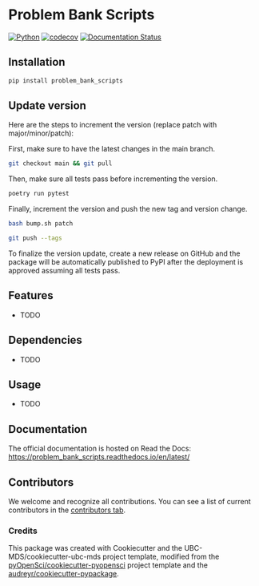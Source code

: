 # Problem Bank Scripts 

[![Python](https://img.shields.io/badge/python-3.10-blue)]()
[![codecov](https://codecov.io/gh/open-resources/problem_bank_scripts/branch/main/graph/badge.svg)](https://codecov.io/gh/open-resources/problem_bank_scripts)
[![Documentation Status](https://readthedocs.org/projects/problem_bank_scripts/badge/?version=latest)](https://problem_bank_scripts.readthedocs.io/en/latest/?badge=latest)


## Installation

```bash
pip install problem_bank_scripts
```

## Update version

Here are the steps to increment the version (replace patch with major/minor/patch):

First, make sure to have the latest changes in the main branch.

```bash
git checkout main && git pull
```

Then, make sure all tests pass before incrementing the version.

```bash
poetry run pytest
```

Finally, increment the version and push the new tag and version change.

```bash
bash bump.sh patch

git push --tags
```

To finalize the version update, create a new release on GitHub and the package will be automatically published
 to PyPI after the deployment is approved assuming all tests pass.

## Features

- TODO

## Dependencies

- TODO

## Usage

- TODO

## Documentation

The official documentation is hosted on Read the Docs: https://problem_bank_scripts.readthedocs.io/en/latest/

## Contributors

We welcome and recognize all contributions. You can see a list of current contributors in the [contributors tab](https://github.com/open-resources/problem_bank_scripts/graphs/contributors).

### Credits

This package was created with Cookiecutter and the UBC-MDS/cookiecutter-ubc-mds project template, modified from the [pyOpenSci/cookiecutter-pyopensci](https://github.com/pyOpenSci/cookiecutter-pyopensci) project template and the [audreyr/cookiecutter-pypackage](https://github.com/audreyr/cookiecutter-pypackage).
